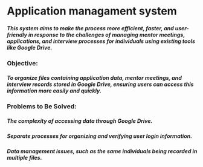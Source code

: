 
# Application managament system
##### This system aims to make the process more efficient, faster, and user-friendly in response to the challenges of managing mentor meetings, applications, and interview processes for individuals  using existing tools like Google Drive.

### Objective:
##### To organize files containing application data, mentor meetings, and interview records stored in Google Drive, ensuring users can access this information more easily and quickly.

### Problems to Be Solved:
##### The complexity of accessing data through Google Drive.
##### Separate processes for organizing and verifying user login information.
##### Data management issues, such as the same individuals being recorded in multiple files.
